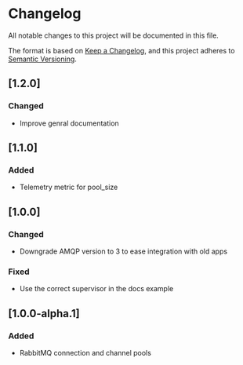 # Changelog

All notable changes to this project will be documented in this file.

The format is based on [Keep a Changelog](https://keepachangelog.com/en/1.1.0/),
and this project adheres to [Semantic Versioning](https://semver.org/spec/v2.0.0.html).

## [1.2.0]

### Changed

- Improve genral documentation

## [1.1.0]

### Added

- Telemetry metric for pool_size

## [1.0.0]

### Changed

- Downgrade AMQP version to 3 to ease integration with old apps

### Fixed

- Use the correct supervisor in the docs example

## [1.0.0-alpha.1]


### Added

- RabbitMQ connection and channel pools